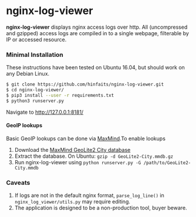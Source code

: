 # nginx-log-viewer

**nginx-log-viewer** displays nginx access logs over http. All (uncompressed and gzipped) access logs are compiled in to a single webpage, filterable by IP or accessed resource.

### Minimal Installation
These instructions have been tested on Ubuntu 16.04, but should work on any Debian Linux.
```sh
$ git clone https://github.com/hinfaits/nginx-log-viewer.git
$ cd nginx-log-viewer/
$ pip3 install --user -r requirements.txt
$ python3 runserver.py
```
Navigate to http://127.0.0.1:8181/

#### GeoIP lookups
Basic GeoIP lookups can be done via [MaxMind](https://dev.maxmind.com/geoip/geoip2/geolite2/).To enable lookups

1. Download the [MaxMind GeoLite2 City database](http://geolite.maxmind.com/download/geoip/database/GeoLite2-City.mmdb.gz)
2. Extract the database. On Ubuntu: ```gzip -d GeoLite2-City.mmdb.gz```
3. Run nginx-log-viewer using ```python runserver.py -G /path/to/GeoLite2-City.mmdb```

### Caveats
1. If logs are not in the default nginx format, ```parse_log_line()``` in ```nginx_log_viewer/utils.py``` may require editing. 
2. The application is designed to be a non-production tool, buyer beware.
